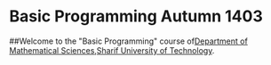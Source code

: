 # Basic Programming Autumn 1403
##Welcome to the "Basic Programming" course of[Department of Mathematical Sciences](https://math.sharif.edu),[Sharif University of Technology](https://sharif.edu).
